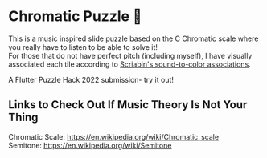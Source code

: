 # Chromatic Puzzle 🎹

This is a music inspired slide puzzle based on the C Chromatic scale where you really have to listen to be able to solve it! </br>
For those that do not have perfect pitch (including myself), I have visually associated each tile according to <a href="https://en.wikipedia.org/wiki/Chromesthesia"> Scriabin's sound-to-color associations</a>.


A Flutter Puzzle Hack 2022 submission- try it out!

## Links to Check Out If Music Theory Is Not Your Thing
Chromatic Scale: https://en.wikipedia.org/wiki/Chromatic_scale </br>
Semitone: https://en.wikipedia.org/wiki/Semitone



